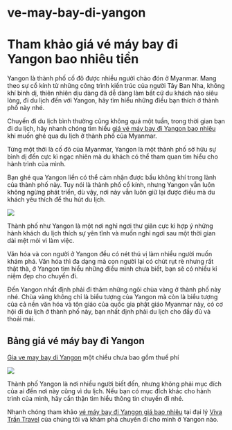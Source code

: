 # ve-may-bay-di-yangon
<h1>Tham khảo giá vé máy bay đi Yangon bao nhiêu tiền</h1>

Yangon là thành phố cố đô được nhiều người chào đón ở Myanmar. Mang theo sự cổ kính từ những công trình kiến trúc của người Tây Ban Nha, không khí bình dị, thiên nhiên dịu dàng đã dễ dàng làm bất cứ du khách nào siêu lòng, đi du lịch đến với Yangon, hãy tìm hiểu những điều bạn thích ở thành phố này nhé.

Chuyến đi du lịch bình thường cũng không quá một tuần, trong thời gian bạn đi du lịch, hãy nhanh chóng tìm hiểu <a href  = "http://vivatrantravel.vn/ve-may-bay-di-yangon.html">giá vé máy bay đi Yangon bao nhiêu</a> khi muốn ghé qua du lịch ở thành phố của Myanmar.

Từng một thời là cố đô của Myanmar, Yangon là một thành phố sở hữu sự bình dị đến cực kì ngạc nhiên mà du khách có thể tham quan tìm hiểu cho hành trình của mình.

Bạn ghé qua Yangon liền có thể cảm nhận được bầu không khí trong lành của thành phố này. Tuy nói là thành phố cổ kính, nhưng Yangon vẫn luôn không ngừng phát triển, dù vậy, nơi này vẫn luôn giữ lại được điều mà du khách yêu thích để thu hút du lịch.

<img src = "http://vemaybaychinaeastern.com/wp-content/uploads/2016/06/ve-may-bay-di-yangon.jpg" />

Thành phố như Yangon là một nơi nghỉ ngơi thư giãn cực kì hợp ý những hành khách du lịch thích sự yên tĩnh và muốn nghỉ ngơi sau một thời gian dài mệt mỏi vì làm việc.

Văn hóa và con người ở Yangon đều có nét thú vị làm nhiều người muốn khám phá. Văn hóa thì đa dạng mà con người lại có chút rụt rè nhưng rất thật thà, ở Yangon tìm hiểu những điều mình chưa biết, bạn sẽ có nhiều kỉ niệm đẹp cho chuyến đi.

Đến Yangon nhất định phải đi thăm những ngôi chùa vàng ở thành phố này nhé. Chùa vàng không chỉ là biểu tượng của Yangon mà còn là biểu tượng của cả nền văn hóa và tôn giáo của quốc gia phật giáo Myanmar này, có cơ hội đi du lịch ở thành phố này, bạn nhất định phải du lịch cho đầy đủ và thoải mái.

<h2>Bảng giá vé máy bay đi Yangon</h2>

<a href  = "https://visaxuatnhapcanh.vn/ve-may-bay-di-yangon.html">Gia ve may bay di Yangon</a> một chiều chưa bao gồm thuế phí

<img src = "http://vemaybaychinaeastern.com/wp-content/uploads/2016/06/ve-may-bay-di-yangon-6.png" />

Thành phố Yangon là nơi nhiều người biết đến, nhưng không phải mục đích của ai đến nơi này cũng vì du lịch. Nếu bạn có mục đích khác cho hành trình của mình, hãy cẩn thận tìm hiểu thông tin chuyến đi nhé.

Nhanh chóng tham khảo <a href  = "">vé máy bay đi Yangon giá bao nhiêu</a> tại đại lý <a href  = "https://vivatrantravel.com/">Viva Trần Travel</a> của chúng tôi và khám phá chuyến đi cho mình ở Yangon nào.


